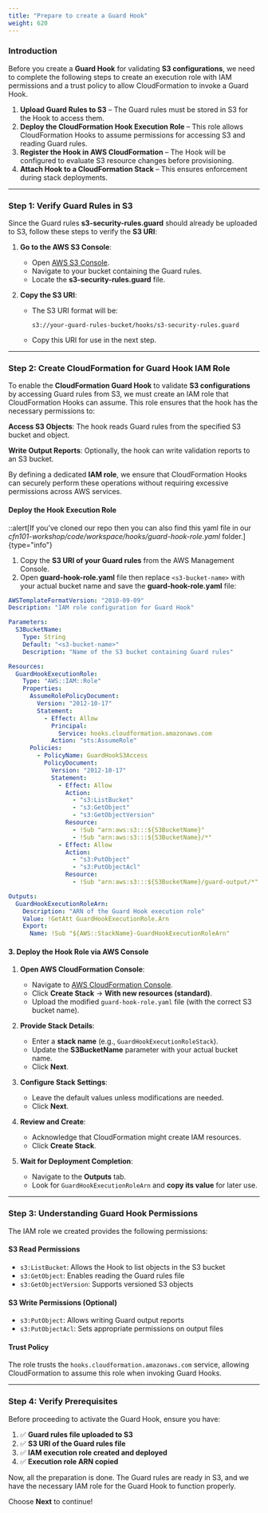 ```yaml
---
title: "Prepare to create a Guard Hook"
weight: 620
---
```


### **Introduction**

Before you create a **Guard Hook** for validating **S3 configurations**, we need to complete the following steps to create an execution role with IAM permissions and a trust policy to allow CloudFormation to invoke a Guard Hook.

1. **Upload Guard Rules to S3** – The Guard rules must be stored in S3 for the Hook to access them.
2. **Deploy the CloudFormation Hook Execution Role** – This role allows CloudFormation Hooks to assume permissions for accessing S3 and reading Guard rules.
3. **Register the Hook in AWS CloudFormation** – The Hook will be configured to evaluate S3 resource changes before provisioning.
4. **Attach Hook to a CloudFormation Stack** – This ensures enforcement during stack deployments.

---

### **Step 1: Verify Guard Rules in S3**

Since the Guard rules **s3-security-rules.guard** should already be uploaded to S3, follow these steps to verify the **S3 URI**:

1. **Go to the AWS S3 Console**:

   - Open [AWS S3 Console](https://console.aws.amazon.com/s3).
   - Navigate to your bucket containing the Guard rules.
   - Locate the **s3-security-rules.guard** file.

2. **Copy the S3 URI**:
   - The S3 URI format will be:
     ```
     s3://your-guard-rules-bucket/hooks/s3-security-rules.guard
     ```
   - Copy this URI for use in the next step.

---

### **Step 2: Create CloudFormation for Guard Hook IAM Role**

To enable the **CloudFormation Guard Hook** to validate **S3 configurations** by accessing Guard rules from S3, we must create an IAM role that CloudFormation Hooks can assume. This role ensures that the hook has the necessary permissions to:

**Access S3 Objects**: The hook reads Guard rules from the specified S3 bucket and object.

**Write Output Reports**: Optionally, the hook can write validation reports to an S3 bucket.

By defining a dedicated **IAM role**, we ensure that CloudFormation Hooks can securely perform these operations without requiring excessive permissions across AWS services.

#### **Deploy the Hook Execution Role**

::alert[If you've cloned our repo then you can also find this yaml file in our _cfn101-workshop/code/workspace/hooks/guard-hook-role.yaml_ folder.]{type="info"}

1. Copy the **S3 URI of your Guard rules** from the AWS Management Console.
2. Open **guard-hook-role.yaml** file then replace `<s3-bucket-name>` with your actual bucket name and save the **guard-hook-role.yaml** file:

```yaml
AWSTemplateFormatVersion: "2010-09-09"
Description: "IAM role configuration for Guard Hook"

Parameters:
  S3BucketName:
    Type: String
    Default: "<s3-bucket-name>"
    Description: "Name of the S3 bucket containing Guard rules"

Resources:
  GuardHookExecutionRole:
    Type: "AWS::IAM::Role"
    Properties:
      AssumeRolePolicyDocument:
        Version: "2012-10-17"
        Statement:
          - Effect: Allow
            Principal:
              Service: hooks.cloudformation.amazonaws.com
            Action: "sts:AssumeRole"
      Policies:
        - PolicyName: GuardHookS3Access
          PolicyDocument:
            Version: "2012-10-17"
            Statement:
              - Effect: Allow
                Action:
                  - "s3:ListBucket"
                  - "s3:GetObject"
                  - "s3:GetObjectVersion"
                Resource: 
                  - !Sub "arn:aws:s3:::${S3BucketName}"
                  - !Sub "arn:aws:s3:::${S3BucketName}/*"
              - Effect: Allow
                Action:
                  - "s3:PutObject"
                  - "s3:PutObjectAcl"
                Resource: 
                  - !Sub "arn:aws:s3:::${S3BucketName}/guard-output/*"

Outputs:
  GuardHookExecutionRoleArn:
    Description: "ARN of the Guard Hook execution role"
    Value: !GetAtt GuardHookExecutionRole.Arn
    Export:
      Name: !Sub "${AWS::StackName}-GuardHookExecutionRoleArn"
```

#### **3. Deploy the Hook Role via AWS Console**

1. **Open AWS CloudFormation Console**:

   - Navigate to [AWS CloudFormation Console](https://console.aws.amazon.com/cloudformation).
   - Click **Create Stack** → **With new resources (standard)**.
   - Upload the modified `guard-hook-role.yaml` file (with the correct S3 bucket name).

2. **Provide Stack Details**:

   - Enter a **stack name** (e.g., `GuardHookExecutionRoleStack`).
   - Update the **S3BucketName** parameter with your actual bucket name.
   - Click **Next**.

3. **Configure Stack Settings**:

   - Leave the default values unless modifications are needed.
   - Click **Next**.

4. **Review and Create**:
   - Acknowledge that CloudFormation might create IAM resources.
   - Click **Create Stack**.

5. **Wait for Deployment Completion**:
   - Navigate to the **Outputs** tab.
   - Look for `GuardHookExecutionRoleArn` and **copy its value** for later use.

---

### **Step 3: Understanding Guard Hook Permissions**

The IAM role we created provides the following permissions:

#### **S3 Read Permissions**
- `s3:ListBucket`: Allows the Hook to list objects in the S3 bucket
- `s3:GetObject`: Enables reading the Guard rules file
- `s3:GetObjectVersion`: Supports versioned S3 objects

#### **S3 Write Permissions (Optional)**
- `s3:PutObject`: Allows writing Guard output reports
- `s3:PutObjectAcl`: Sets appropriate permissions on output files

#### **Trust Policy**
The role trusts the `hooks.cloudformation.amazonaws.com` service, allowing CloudFormation to assume this role when invoking Guard Hooks.

---

### **Step 4: Verify Prerequisites**

Before proceeding to activate the Guard Hook, ensure you have:

1. ✅ **Guard rules file uploaded to S3**
2. ✅ **S3 URI of the Guard rules file**
3. ✅ **IAM execution role created and deployed**
4. ✅ **Execution role ARN copied**

Now, all the preparation is done. The Guard rules are ready in S3, and we have the necessary IAM role for the Guard Hook to function properly.

Choose **Next** to continue!
